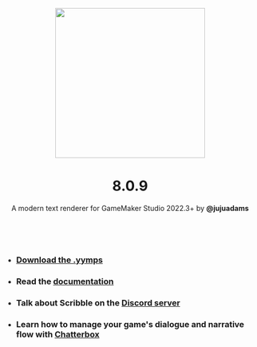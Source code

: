 <p align="center"><img src="https://raw.githubusercontent.com/JujuAdams/scribble/master/LOGO.png" style="display:block; margin:auto; width:300px"></p>
<h1 align="center">8.0.9</h1>

<p align="center">A modern text renderer for GameMaker Studio 2022.3+ by <b>@jujuadams</b></p>

&nbsp;

&nbsp;

- ### [Download the .yymps](https://github.com/JujuAdams/scribble/releases/)
- ### Read the [documentation](http://jujuadams.github.io/Scribble)
- ### Talk about Scribble on the [Discord server](https://discord.gg/8krYCqr)
- ### Learn how to manage your game's dialogue and narrative flow with [Chatterbox](https://github.com/JujuAdams/Scribblebox)

